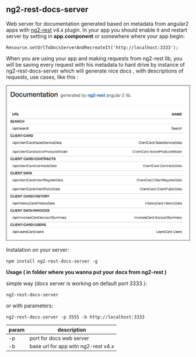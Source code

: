 ## ng2-rest-docs-server ##

Web server for documentation generated based on metadata
from angular2 apps with [ng2-rest](https://github.com/darekf77/ng2-rest)  v4.x plugin.
In your app you should enable it and restart server by setting in **app.component** or 
somewhere where your app begin:
		
    Resource.setUrlToDocsServerAndRecreateIt('http://localhost:3333'); 

When you are using your app and making requests from ng2-rest lib, you will be
saving every request with his metadata to hard drive by instance of ng2-rest-docs-server
which will generate nice docs , with descriptions of requests, use cases, like this :

![enter image description here](screen.png)

Instalation on your server:

    npm install ng2-rest-docs-server -g

**Usage ( in folder where you wanna put your docs from ng2-rest )**


simple way  (docs server is working on default port 3333 ):

    ng2-rest-docs-server 
or with parameters:

    ng2-rest-docs-server -p 3555 -b http://localhost:3333


| param | description |
| --- | --- |
| -p | port for docs web server |
| -b| base url for app witn ng2-rest v4.x |


